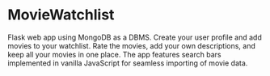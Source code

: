 # MovieWatchlist

Flask web app using MongoDB as a DBMS. 
Create your user profile and add movies to your watchlist. Rate the movies, add your own descriptions, and keep all your movies in one place. 
The app features search bars implemented in vanilla JavaScript for seamless importing of movie data.
